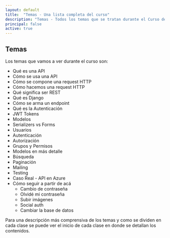 ```yaml
---
layout: default
title:  "Temas - Una lista completa del curso"
description: "Temas - Todos los temas que se tratan durante el Curso de Web Backend y se encuentran disponibles en las diferentes páginas internas del sitio."
principal: false
active: true
---
```


## Temas

Los temas que vamos a ver durante el curso son:
* Qué es una API
* Cómo se usa una API
* Cómo se compone una request HTTP
* Cómo hacemos una request HTTP
* Qué significa ser REST
* Qué es Django
* Cómo se arma un endpoint
* Qué es la Autenticación
* JWT Tokens
* Modelos
* Serializers vs Forms
* Usuarios
* Autenticación
* Autorización
* Grupos y Permisos
* Modelos en más detalle
* Búsqueda
* Paginación
* Mailing
* Testing
* Caso Real - API en Azure
* Cómo seguir a partir de acá
  * Cambio de contraseña
  * Olvidé mi contraseña
  * Subir imágenes
  * Social auth
  * Cambiar la base de datos

Para una descripción más comprensiva de los temas y como se dividen en cada clase se puede ver el inicio de cada clase en donde se detallan los contenidos.
